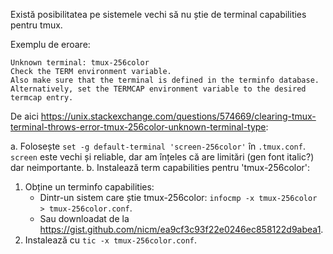 Există posibilitatea pe sistemele vechi să nu știe de terminal capabilities pentru tmux.

Exemplu de eroare:
```
Unknown terminal: tmux-256color
Check the TERM environment variable.
Also make sure that the terminal is defined in the terminfo database.
Alternatively, set the TERMCAP environment variable to the desired
termcap entry.
```

De aici <https://unix.stackexchange.com/questions/574669/clearing-tmux-terminal-throws-error-tmux-256color-unknown-terminal-type>:

a. Folosește `set -g default-terminal 'screen-256color'` în `.tmux.conf`. `screen` este vechi și reliable, dar am înțeles că are limitări (gen font italic?) dar neimportante.
b. Instalează term capabilities pentru 'tmux-256color':
   1. Obține un terminfo capabilities:
      -  Dintr-un sistem care știe tmux-256color: `infocmp -x tmux-256color > tmux-256color.conf`.
      -  Sau downloadat de la <https://gist.github.com/nicm/ea9cf3c93f22e0246ec858122d9abea1>.
   2. Instalează cu `tic -x tmux-256color.conf`.
